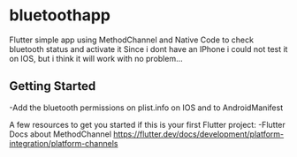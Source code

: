 # bluetoothapp

Flutter simple app using MethodChannel and Native Code to check bluetooth status 
and activate it
Since i dont have an IPhone i could not test it on IOS, but i think it will work with no problem...

## Getting Started

-Add the bluetooth permissions on plist.info on IOS and to AndroidManifest

A few resources to get you started if this is your first Flutter project:
-Flutter Docs about MethodChannel
https://flutter.dev/docs/development/platform-integration/platform-channels


